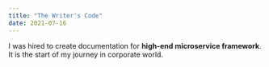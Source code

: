 ```yaml
---
title: "The Writer's Code"
date: 2021-07-16
---
```


I was hired to create documentation for **high-end microservice framework**. It is the start of my journey in corporate world. 